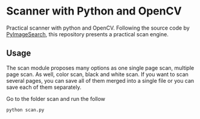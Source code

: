 # Scanner with Python and OpenCV

Practical scanner with python and OpenCV. Following the source code by [PyImageSearch](https://www.pyimagesearch.com/2014/09/01/build-kick-ass-mobile-document-scanner-just-5-minutes/), this repository presents a practical scan engine.

## Usage

The scan module proposes many options as one single page scan, multiple page scan. As well, color scan, black and white scan. If you want to scan several pages, you can save all of them merged into a single file or you can save each of them separately.

Go to the folder scan and run the follow

`python scan.py`
